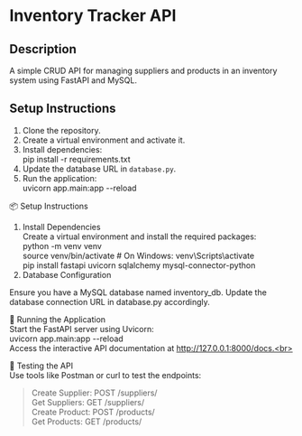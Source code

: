# Inventory Tracker API

## Description

A simple CRUD API for managing suppliers and products in an inventory system using FastAPI and MySQL.

## Setup Instructions

1. Clone the repository.
2. Create a virtual environment and activate it.
3. Install dependencies:<br>
   pip install -r requirements.txt
4. Update the database URL in `database.py`.
5. Run the application:<br>
   uvicorn app.main:app --reload

📦 Setup Instructions<br>
1. Install Dependencies<br>
Create a virtual environment and install the required packages:<br>
python -m venv venv<br>
source venv/bin/activate  # On Windows: venv\Scripts\activate<br>
pip install fastapi uvicorn sqlalchemy mysql-connector-python<br>
2. Database Configuration<br>

Ensure you have a MySQL database named inventory_db. Update the database connection URL in database.py accordingly.<br>

🚀 Running the Application<br>
Start the FastAPI server using Uvicorn:<br>
uvicorn app.main:app --reload<br>
Access the interactive API documentation at http://127.0.0.1:8000/docs.<br>

🧪 Testing the API<br>
Use tools like Postman or curl to test the endpoints:<br>

> Create Supplier: POST /suppliers/<br>
> Get Suppliers: GET /suppliers/<br>
> Create Product: POST /products/<br>
> Get Products: GET /products/<br>


